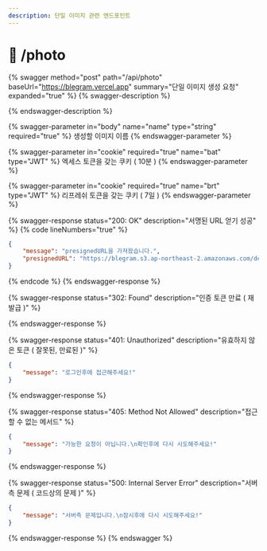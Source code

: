 ```yaml
---
description: 단일 이미지 관련 엔드포인트
---
```


# 🌇 /photo

{% swagger method="post" path="/api/photo" baseUrl="https://blegram.vercel.app" summary="단일 이미지 생성 요청" expanded="true" %}
{% swagger-description %}

{% endswagger-description %}

{% swagger-parameter in="body" name="name" type="string" required="true" %}
생성할 이미지 이름
{% endswagger-parameter %}

{% swagger-parameter in="cookie" required="true" name="bat" type="JWT" %}
엑세스 토큰을 갖는 쿠키 ( 10분 )
{% endswagger-parameter %}

{% swagger-parameter in="cookie" required="true" name="brt" type="JWT" %}
리프레쉬 토큰을 갖는 쿠키 ( 7일 )
{% endswagger-parameter %}

{% swagger-response status="200: OK" description="서명된 URL 얻기 성공" %}
{% code lineNumbers="true" %}
```json
{
    "message": "presignedURL을 가져왔습니다.",
    "presignedURL": "https://blegram.s3.ap-northeast-2.amazonaws.com/development/photos/cat_1685331095345.jpg?X-Amz-Algorithm=AWS4-HMAC-SHA256&X-Amz-Credential=AKIARBZ7RTMVBCIZ4PEW%2F20230529%2Fap-northeast-2%2Fs3%2Faws4_request&X-Amz-Date=20230529T033135Z&X-Amz-Expires=20&X-Amz-Signature=40b56cf4417b75a88e03c7b4708d1cf9f08064783a24d7d101c830a49eec249d&X-Amz-SignedHeaders=host"
}
```
{% endcode %}
{% endswagger-response %}

{% swagger-response status="302: Found" description="인증 토큰 만료 ( 재발급 )" %}

{% endswagger-response %}

{% swagger-response status="401: Unauthorized" description="유효하지 않은 토큰 ( 잘못된, 만료된 )" %}
```json
{
    "message": "로그인후에 접근해주세요!"
}
```
{% endswagger-response %}

{% swagger-response status="405: Method Not Allowed" description="접근할 수 없는 메서드" %}
```json
{
    "message": "가능한 요청이 아닙니다.\n확인후에 다시 시도해주세요!"
}
```
{% endswagger-response %}

{% swagger-response status="500: Internal Server Error" description="서버측 문제 ( 코드상의 문제 )" %}
```json
{
    "message": "서버측 문제입니다.\n잠시후에 다시 시도해주세요!"
}
```
{% endswagger-response %}
{% endswagger %}
